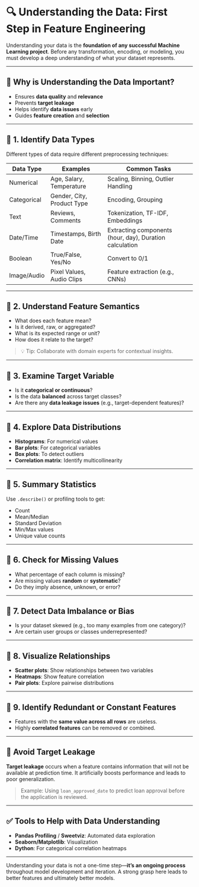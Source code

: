 # 🔍 Understanding the Data: First Step in Feature Engineering

Understanding your data is the **foundation of any successful Machine Learning project**. Before any transformation, encoding, or modeling, you must develop a deep understanding of what your dataset represents.

---

## 📌 Why is Understanding the Data Important?

* Ensures **data quality** and **relevance**
* Prevents **target leakage**
* Helps identify **data issues** early
* Guides **feature creation** and **selection**

---

## 🔹 1. Identify Data Types

Different types of data require different preprocessing techniques:

| Data Type   | Examples                   | Common Tasks                                            |
| ----------- | -------------------------- | ------------------------------------------------------- |
| Numerical   | Age, Salary, Temperature   | Scaling, Binning, Outlier Handling                      |
| Categorical | Gender, City, Product Type | Encoding, Grouping                                      |
| Text        | Reviews, Comments          | Tokenization, TF-IDF, Embeddings                        |
| Date/Time   | Timestamps, Birth Date     | Extracting components (hour, day), Duration calculation |
| Boolean     | True/False, Yes/No         | Convert to 0/1                                          |
| Image/Audio | Pixel Values, Audio Clips  | Feature extraction (e.g., CNNs)                         |

---

## 🔹 2. Understand Feature Semantics

* What does each feature mean?
* Is it derived, raw, or aggregated?
* What is its expected range or unit?
* How does it relate to the target?

> 💡 Tip: Collaborate with domain experts for contextual insights.

---

## 🔹 3. Examine Target Variable

* Is it **categorical or continuous**?
* Is the data **balanced** across target classes?
* Are there any **data leakage issues** (e.g., target-dependent features)?

---

## 🔹 4. Explore Data Distributions

* **Histograms**: For numerical values
* **Bar plots**: For categorical variables
* **Box plots**: To detect outliers
* **Correlation matrix**: Identify multicollinearity

---

## 🔹 5. Summary Statistics

Use `.describe()` or profiling tools to get:

* Count
* Mean/Median
* Standard Deviation
* Min/Max values
* Unique value counts

---

## 🔹 6. Check for Missing Values

* What percentage of each column is missing?
* Are missing values **random** or **systematic**?
* Do they imply absence, unknown, or error?

---

## 🔹 7. Detect Data Imbalance or Bias

* Is your dataset skewed (e.g., too many examples from one category)?
* Are certain user groups or classes underrepresented?

---

## 🔹 8. Visualize Relationships

* **Scatter plots**: Show relationships between two variables
* **Heatmaps**: Show feature correlation
* **Pair plots**: Explore pairwise distributions

---

## 🔹 9. Identify Redundant or Constant Features

* Features with the **same value across all rows** are useless.
* Highly **correlated features** can be removed or combined.

---

## 🚫 Avoid Target Leakage

**Target leakage** occurs when a feature contains information that will not be available at prediction time. It artificially boosts performance and leads to poor generalization.

> Example: Using `loan_approved_date` to predict loan approval before the application is reviewed.

---

## ✅ Tools to Help with Data Understanding

* **Pandas Profiling** / **Sweetviz**: Automated data exploration
* **Seaborn/Matplotlib**: Visualization
* **Dython**: For categorical correlation heatmaps

---

Understanding your data is not a one-time step—**it’s an ongoing process** throughout model development and iteration. A strong grasp here leads to better features and ultimately better models.
